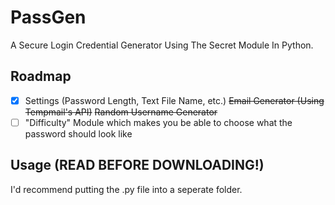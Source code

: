 # PassGen
A Secure Login Credential Generator Using The Secret Module In Python.

## Roadmap

- [x] Settings (Password Length, Text File Name, etc.)
~~Email Generator (Using Tempmail's API)~~
~~Random Username Generator~~
- [ ] "Difficulty" Module which makes you be able to choose what the password should look like

## Usage (READ BEFORE DOWNLOADING!)
I'd recommend putting the .py file into a seperate folder.

